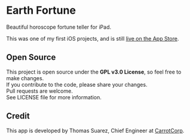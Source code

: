 # Earth Fortune
Beautiful horoscope fortune teller for iPad.

This was one of my first iOS projects, and is still [live on the App Store](https://itunes.apple.com/us/app/earth-fortune-hd/id635145325?mt=8).

## Open Source
This project is open source under the **GPL v3.0 License**, so feel free to make changes.  
If you contribute to the code, please share your changes.  
Pull requests are welcome.  
See LICENSE file for more information.

## Credit
This app is developed by Thomas Suarez, Chief Engineer at [CarrotCorp](http://carrotcorp.com).
